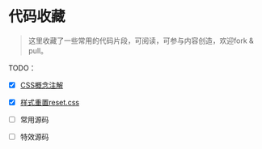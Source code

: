 # 代码收藏

> 这里收藏了一些常用的代码片段，可阅读，可参与内容创造，欢迎fork & pull。


TODO：
- [X]  [CSS概念注解](./概念注解.md)
- [X]  [样式重置reset.css](./reset/)
- [ ]  常用源码
- [ ]  特效源码

